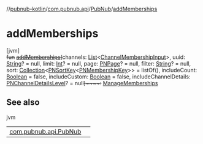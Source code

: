 //[pubnub-kotlin](../../../index.md)/[com.pubnub.api](../index.md)/[PubNub](index.md)/[addMemberships](add-memberships.md)

# addMemberships

[jvm]\
~~fun~~ [~~addMemberships~~](add-memberships.md)~~(~~channels: [List](https://kotlinlang.org/api/latest/jvm/stdlib/kotlin.collections/-list/index.html)&lt;[ChannelMembershipInput](../../com.pubnub.api.models.consumer.objects.membership/-channel-membership-input/index.md)&gt;, uuid: [String](https://kotlinlang.org/api/latest/jvm/stdlib/kotlin/-string/index.html)? = null, limit: [Int](https://kotlinlang.org/api/latest/jvm/stdlib/kotlin/-int/index.html)? = null, page: [PNPage](../../com.pubnub.api.models.consumer.objects/-p-n-page/index.md)? = null, filter: [String](https://kotlinlang.org/api/latest/jvm/stdlib/kotlin/-string/index.html)? = null, sort: [Collection](https://kotlinlang.org/api/latest/jvm/stdlib/kotlin.collections/-collection/index.html)&lt;[PNSortKey](../../com.pubnub.api.models.consumer.objects/-p-n-sort-key/index.md)&lt;[PNMembershipKey](../../com.pubnub.api.models.consumer.objects/-p-n-membership-key/index.md)&gt;&gt; = listOf(), includeCount: [Boolean](https://kotlinlang.org/api/latest/jvm/stdlib/kotlin/-boolean/index.html) = false, includeCustom: [Boolean](https://kotlinlang.org/api/latest/jvm/stdlib/kotlin/-boolean/index.html) = false, includeChannelDetails: [PNChannelDetailsLevel](../../com.pubnub.api.models.consumer.objects.membership/-p-n-channel-details-level/index.md)? = null~~)~~~~:~~ [ManageMemberships](../../com.pubnub.api.endpoints.objects.membership/-manage-memberships/index.md)

## See also

jvm

| | |
|---|---|
| [com.pubnub.api.PubNub](set-memberships.md) |  |
